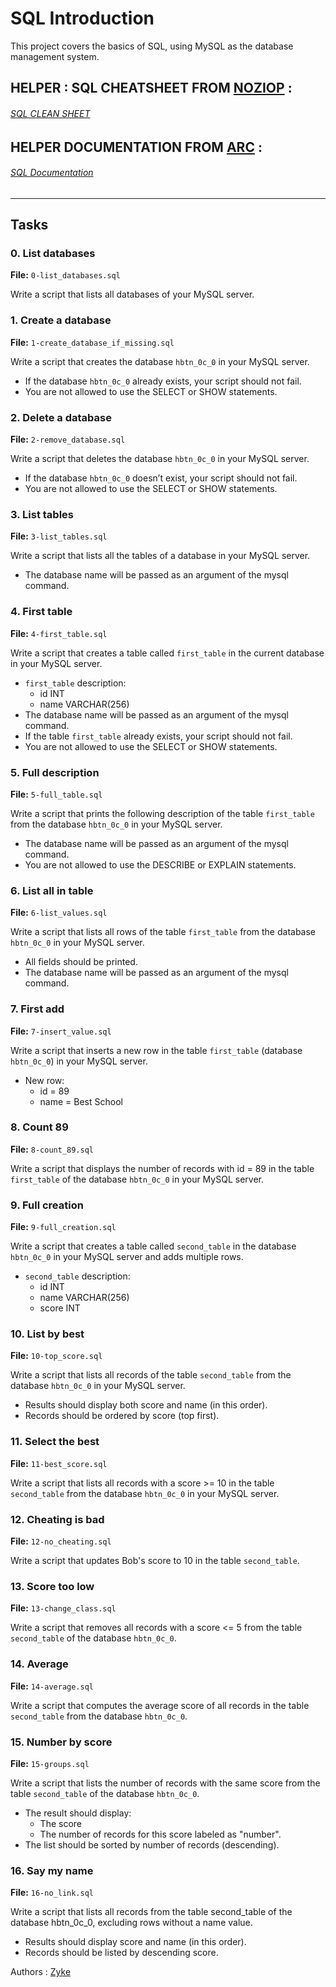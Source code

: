 # SQL Introduction

This project covers the basics of SQL, using MySQL as the database management system.

## HELPER : SQL CHEATSHEET FROM [NOZIOP](https://github.com/Noziop) :
###### [SQL CLEAN SHEET](https://github.com/Noziop/usefull_tools/blob/main/SQL/SQL-cheat_sheet.md)

## HELPER DOCUMENTATION FROM [ARC](https://github.com/ArcturusSky) :
###### [SQL Documentation](https://github.com/ArcturusSky/holbertonschool-higher_level_programming/blob/main/SQL_introduction/FULL_COMMANDS.md)
---
## Tasks

### 0. List databases
**File:** `0-list_databases.sql`

Write a script that lists all databases of your MySQL server.

### 1. Create a database
**File:** `1-create_database_if_missing.sql`

Write a script that creates the database `hbtn_0c_0` in your MySQL server.
- If the database `hbtn_0c_0` already exists, your script should not fail.
- You are not allowed to use the SELECT or SHOW statements.

### 2. Delete a database
**File:** `2-remove_database.sql`

Write a script that deletes the database `hbtn_0c_0` in your MySQL server.
- If the database `hbtn_0c_0` doesn’t exist, your script should not fail.
- You are not allowed to use the SELECT or SHOW statements.

### 3. List tables
**File:** `3-list_tables.sql`

Write a script that lists all the tables of a database in your MySQL server.
- The database name will be passed as an argument of the mysql command.

### 4. First table
**File:** `4-first_table.sql`

Write a script that creates a table called `first_table` in the current database in your MySQL server.
- `first_table` description:
  - id INT
  - name VARCHAR(256)
- The database name will be passed as an argument of the mysql command.
- If the table `first_table` already exists, your script should not fail.
- You are not allowed to use the SELECT or SHOW statements.

### 5. Full description
**File:** `5-full_table.sql`

Write a script that prints the following description of the table `first_table` from the database `hbtn_0c_0` in your MySQL server.
- The database name will be passed as an argument of the mysql command.
- You are not allowed to use the DESCRIBE or EXPLAIN statements.

### 6. List all in table
**File:** `6-list_values.sql`

Write a script that lists all rows of the table `first_table` from the database `hbtn_0c_0` in your MySQL server.
- All fields should be printed.
- The database name will be passed as an argument of the mysql command.

### 7. First add
**File:** `7-insert_value.sql`

Write a script that inserts a new row in the table `first_table` (database `hbtn_0c_0`) in your MySQL server.
- New row:
  - id = 89
  - name = Best School

### 8. Count 89
**File:** `8-count_89.sql`

Write a script that displays the number of records with id = 89 in the table `first_table` of the database `hbtn_0c_0` in your MySQL server.
  
### 9. Full creation
**File:** `9-full_creation.sql`

Write a script that creates a table called `second_table` in the database `hbtn_0c_0` in your MySQL server and adds multiple rows.
- `second_table` description:
  - id INT
  - name VARCHAR(256)
  - score INT

### 10. List by best
**File:** `10-top_score.sql`

Write a script that lists all records of the table `second_table` from the database `hbtn_0c_0` in your MySQL server.
- Results should display both score and name (in this order).
- Records should be ordered by score (top first).

### 11. Select the best
**File:** `11-best_score.sql`

Write a script that lists all records with a score >= 10 in the table `second_table` from the database `hbtn_0c_0` in your MySQL server.
  
### 12. Cheating is bad
**File:** `12-no_cheating.sql`

Write a script that updates Bob's score to 10 in the table `second_table`.

### 13. Score too low
**File:** `13-change_class.sql`

Write a script that removes all records with a score <= 5 from the table `second_table` of the database `hbtn_0c_0`.

### 14. Average
**File:** `14-average.sql`

Write a script that computes the average score of all records in the table `second_table` from the database `hbtn_0c_0`.

### 15. Number by score
**File:** `15-groups.sql`

Write a script that lists the number of records with the same score from the table `second_table` of the database `hbtn_0c_0`.
- The result should display:
  - The score 
  - The number of records for this score labeled as "number".
- The list should be sorted by number of records (descending).

### 16. Say my name
**File:** `16-no_link.sql`

Write a script that lists all records from the table second_table of the database hbtn_0c_0, excluding rows without a name value.
- Results should display score and name (in this order).
- Records should be listed by descending score.

Authors :
[Zyke](https://github.com/ZykeLaDebrouille)
